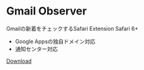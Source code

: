 # Gmail Observer

Gmailの新着をチェックするSafari Extension
Safari 6+  

* Google Appsの独自ドメイン対応
* 通知センター対応


[Download](https://github.com/22century/Gmail-Observer/releases/download/0.4.0/gmailobserver.safariextz)
